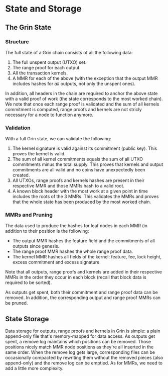 # State and Storage

## The Grin State

### Structure

The full state of a Grin chain consists of all the following data:

1. The full unspent output (UTXO) set.
2. The range proof for each output.
3. All the transaction kernels.
4. A MMR for each of the above (with the exception that the output MMR includes
hashes for *all* outputs, not only the unspent ones).

In addition, all headers in the chain are required to anchor the above state
with a valid proof of work (the state corresponds to the most worked chain).
We note that once each range proof is validated and the sum of all kernels
commitment is computed, range proofs and kernels are not stricly necessary for
a node to function anymore.

### Validation

With a full Grin state, we can validate the following:

1. The kernel signature is valid against its commitment (public key). This
proves the kernel is valid.
2. The sum of all kernel commitments equals the sum of all UTXO commitments
minus the total supply. This proves that kernels and output commitments are all
valid and no coins have unexpectedly been created.
3. All UTXOs, range proofs and kernels hashes are present in their respective
MMR and those MMRs hash to a valid root.
4. A known block header with the most work at a given point in time includes
the roots of the 3 MMRs. This validates the MMRs and proves that the whole
state has been produced by the most worked chain.

### MMRs and Pruning

The data used to produce the hashes for leaf nodes in each MMR (in addition to
their position is the following:

* The output MMR hashes the feature field and the commitments of all outputs
since genesis.
* The range proof MMR hashes the whole range proof data.
* The kernel MMR hashes all fields of the kernel: feature, fee, lock height,
excess commitment and excess signature.

Note that all outputs, range proofs and kernels are added in their respective
MMRs in the order they occur in each block (recall that block data is required
to be sorted).

As outputs get spent, both their commitment and range proof data can be
removed. In addition, the corresponding output and range proof MMRs can be
pruned.

## State Storage

Data storage for outputs, range proofs and kernels in Grin is simple: a plain
append-only file that's memory-mapped for data access. As outputs get spent,
a remove log maintains which positions can be removed. Those positions nicely
match MMR node positions as they're all inserted in the same order. When the
remove log gets large, corresponding files can be occasionally compacted by
rewriting them without the removed pieces (also append-only) and the remove
log can be emptied. As for MMRs, we need to add a little more complexity.
